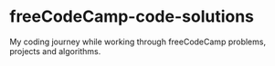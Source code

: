 # freeCodeCamp-code-solutions
My coding journey while working through freeCodeCamp problems, projects and algorithms.
